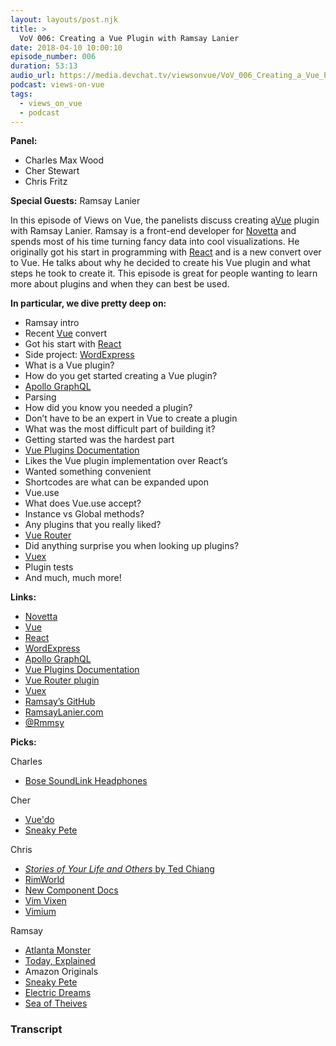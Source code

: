 ```yaml
---
layout: layouts/post.njk
title: >
  VoV 006: Creating a Vue Plugin with Ramsay Lanier
date: 2018-04-10 10:00:10
episode_number: 006
duration: 53:13
audio_url: https://media.devchat.tv/viewsonvue/VoV_006_Creating_a_Vue_Plugin_with_Ramsay_Lanier.mp3
podcast: views-on-vue
tags:
  - views_on_vue
  - podcast
---
```


**Panel:**

- Charles Max Wood
- Cher Stewart
- Chris Fritz

**Special Guests:** Ramsay Lanier

In this episode of Views on Vue, the panelists discuss creating a[Vue](https://vuejs.org/) plugin with Ramsay Lanier. Ramsay is a front-end developer for [Novetta](http://www.novetta.com/) and spends most of his time turning fancy data into cool visualizations. He originally got his start in programming with [React](https://reactjs.org/) and is a new convert over to Vue. He talks about why he decided to create his Vue plugin and what steps he took to create it. This episode is great for people wanting to learn more about plugins and when they can best be used.

**In particular, we dive pretty deep on:**

- Ramsay intro
- Recent [Vue](https://vuejs.org/) convert
- Got his start with [React](https://reactjs.org/)
- Side project: [WordExpress](http://wordexpress.io/)
- What is a Vue plugin?
- How do you get started creating a Vue plugin?
- [Apollo GraphQL](https://www.apollographql.com/)
- Parsing
- How did you know you needed a plugin?
- Don’t have to be an expert in Vue to create a plugin
- What was the most difficult part of building it?
- Getting started was the hardest part
- [Vue Plugins Documentation](https://vuejs.org/v2/guide/plugins.html)
- Likes the Vue plugin implementation over React’s
- Wanted something convenient
- Shortcodes are what can be expanded upon
- Vue.use
- What does Vue.use accept?
- Instance vs Global methods?
- Any plugins that you really liked?
- [Vue Router](https://github.com/vuejs/vue-router)
- Did anything surprise you when looking up plugins?
- [Vuex](https://vuex.vuejs.org/en/intro.html)
- Plugin tests
- And much, much more!

**Links:**

- [Novetta](http://www.novetta.com/)
- [Vue](https://vuejs.org/)
- [React](https://reactjs.org/)
- [WordExpress](http://wordexpress.io/)
- [Apollo GraphQL](https://www.apollographql.com/)
- [Vue Plugins Documentation](https://vuejs.org/v2/guide/plugins.html)
- [Vue Router plugin](https://github.com/vuejs/vue-router)
- [Vuex](https://vuex.vuejs.org/en/intro.html)
- [Ramsay’s GitHub](https://github.com/ramsaylanier)
- [RamsayLanier.com](http://ramsaylanier.com/)
- [@Rmmsy](https://twitter.com/rmmmsy)

**Picks:**

Charles

- [Bose SoundLink Headphones](https://www.amazon.com/Bose-SoundLink-Bluetooth-Wireless-Headphones/dp/B00M58CMYC)

Cher

- [Vue'do](https://codepen.io/meowwwls/full/WzRLmJ/)
- [Sneaky Pete](https://en.wikipedia.org/wiki/Sneaky_Pete)

Chris

- [_Stories of Your Life and Others_ by Ted Chiang](https://www.amazon.com/Stories-Your-Life-Others-Chiang/dp/1101972122/ref=sr_1_1?s=books&ie=UTF8&qid=1523249088&sr=1-1&keywords=stories+of+your+life+and+others)
- [RimWorld](https://rimworldgame.com/)
- [New Component Docs](https://vuejs.org/v2/guide/components.html)
- [Vim Vixen](https://addons.mozilla.org/en-US/firefox/addon/vim-vixen/)
- [Vimium](https://chrome.google.com/webstore/detail/vimium/dbepggeogbaibhgnhhndojpepiihcmeb?hl=en)

Ramsay

- [Atlanta Monster](https://atlantamonster.com/)
- [Today, Explained](https://www.vox.com/today-explained)
- Amazon Originals
- [Sneaky Pete](https://en.wikipedia.org/wiki/Sneaky_Pete)
- [Electric Dreams](<https://en.wikipedia.org/wiki/Electric_Dreams_(2017_TV_series)>)
- [Sea of Theives](https://www.seaofthieves.com/)

### Transcript
